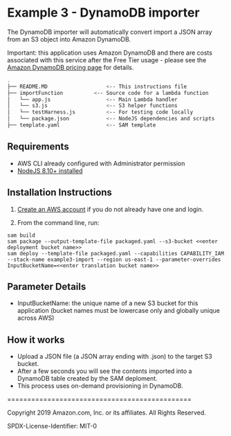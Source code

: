 # Example 3 - DynamoDB importer

The DynamoDB importer will automatically convert import a JSON array from an S3 object into Amazon DynamoDB.

Important: this application uses Amazon DynamoDB and there are costs associated with this service after the Free Tier usage - please see the   [Amazon DynamoDB pricing page](https://aws.amazon.com/dynamodb/pricing/) for details.

```bash
.
├── README.MD                   <-- This instructions file
├── importFunction          <-- Source code for a lambda function
│   └── app.js                  <-- Main Lambda handler
│   └── s3.js                   <-- S3 helper functions
│   └── testHarness.js          <-- For testing code locally
│   └── package.json            <-- NodeJS dependencies and scripts
├── template.yaml               <-- SAM template
```

## Requirements

* AWS CLI already configured with Administrator permission
* [NodeJS 8.10+ installed](https://nodejs.org/en/download/)

## Installation Instructions

1. [Create an AWS account](https://portal.aws.amazon.com/gp/aws/developer/registration/index.html) if you do not already have one and login.

1. From the command line, run:
```
sam build
sam package --output-template-file packaged.yaml --s3-bucket <<enter deployment bucket name>>
sam deploy --template-file packaged.yaml --capabilities CAPABILITY_IAM --stack-name example3-import --region us-east-1 --parameter-overrides InputBucketName=<<enter translation bucket name>>
```

## Parameter Details

* InputBucketName: the unique name of a new S3 bucket for this application (bucket names must be lowercase only and globally unique across AWS)

## How it works

* Upload a JSON file (a JSON array ending with .json) to the target S3 bucket.
* After a few seconds you will see the contents imported into a DynamoDB table created by the SAM deploment.
* This process uses on-demand provisioning in DynamoDB.

==============================================

Copyright 2019 Amazon.com, Inc. or its affiliates. All Rights Reserved.

SPDX-License-Identifier: MIT-0